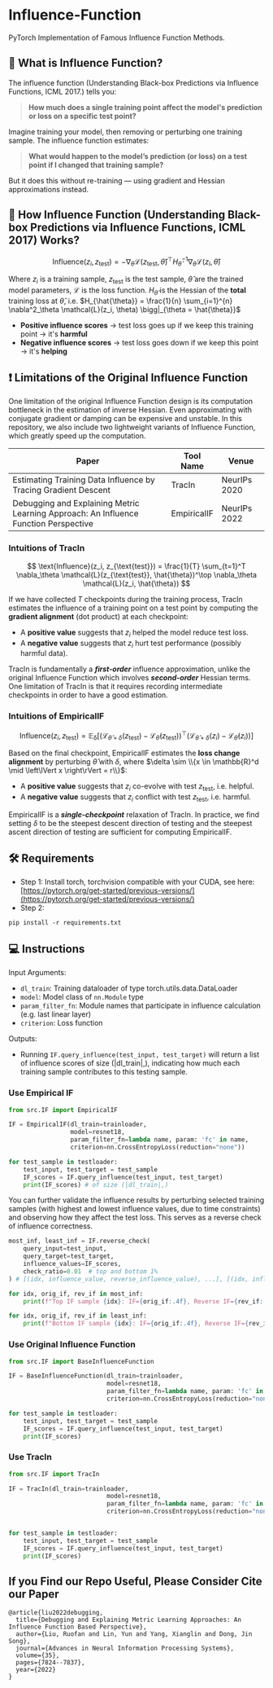 # Influence-Function
PyTorch Implementation of Famous Influence Function Methods.

## 🧠 What is Influence Function? 

The influence function (Understanding Black-box Predictions via Influence Functions, ICML 2017.) tells you:

> **How much does a single training point affect the model's prediction or loss on a specific test point?**

Imagine training your model, then removing or perturbing one training sample. The influence function estimates:

> **What would happen to the model’s prediction (or loss) on a test point if I changed that training sample?**

But it does this without re-training — using gradient and Hessian approximations instead.

## 🧪 How Influence Function (Understanding Black-box Predictions via Influence Functions, ICML 2017) Works?

$$
\text{Influence}(z_i, z_{\text{test}}) = - \nabla_\theta \mathcal{L}(z_{\text{test}}, \hat{\theta})^\top H_{\hat{\theta}}^{-1} \nabla_\theta \mathcal{L}(z_i, \hat{\theta})
$$

Where $z_i$ is a training sample, $z_{\text{test}}$ is the test sample, $\hat{\theta}$ are the trained model parameters, $\mathcal{L}$ is the loss function.
$H_{\hat{\theta}}$ is the Hessian of the **total** training loss at $\hat{\theta}$, i.e. $H_{\hat{\theta}} = \frac{1}{n} \sum_{i=1}^{n} \nabla^2_\theta \mathcal{L}(z_i, \theta) \bigg|_{\theta = \hat{\theta}}$

- **Positive influence scores** → test loss goes up if we keep this training point → it's **harmful**
- **Negative influence scores** → test loss goes down if we keep this point → it's **helping**
  
## ❗ Limitations of the Original Influence Function

One limitation of the original Influence Function design is its computation bottleneck in the estimation of inverse Hessian. 
Even approximating with conjugate gradient or damping can be expensive and unstable.
In this repository, we also include two lightweight variants of Influence Function, which greatly speed up the computation.

| Paper | Tool Name | Venue |
| ---|---| ---|
| Estimating Training Data Influence by Tracing Gradient Descent | TracIn | NeurIPs 2020 |
| Debugging and Explaining Metric Learning Approach: An Influence Function Perspective | EmpiricalIF | NeurIPs 2022 |

### Intuitions of TracIn

$$
\text{Influence}(z_i, z_{\text{test}}) = \frac{1}{T} \sum_{t=1}^T \nabla_\theta \mathcal{L}(z_{\text{test}}, \hat{\theta})^\top \nabla_\theta \mathcal{L}(z_i, \hat{\theta})
$$

If we have collected $T$ checkpoints during the training process, TracIn estimates the influence of a training point on a test point by computing the **gradient alignment** (dot product) at each checkpoint:

- A **positive value** suggests that $z_i$ helped the model reduce test loss.
- A **negative value** suggests that $z_i$ hurt test performance (possibly harmful data).

TracIn is fundamentally a _**first-order**_ influence approximation, unlike the original Influence Function which involves _**second-order**_ Hessian terms.
One limitation of TracIn is that it requires recording intermediate checkpoints in order to have a good estimation.

### Intuitions of EmpiricalIF

$$
\text{Influence}(z_i, z_{\text{test}}) = \mathbb{E_{\delta}} \left[ \bigg(\mathcal{L}_{\hat{\theta} + \delta}(z_{\text{test}})-\mathcal{L}_{\hat{\theta}}(z_{\text{test}})\bigg)^\top \bigg(\mathcal{L}_{\hat{\theta} + \delta}(z_i)-\mathcal{L}_{\hat{\theta}}(z_i)\bigg) \right]
$$

Based on the final checkpoint, EmpiricalIF estimates the **loss change alignment** by perturbing $\hat{\theta}$ with $\delta$, where $\delta \sim \\{x \in \mathbb{R}^d \mid \left\lVert x \right\rVert = r\\}$:
- A **positive value** suggests that $z_i$ co-evolve with test $z_{\text{test}}$, i.e. helpful.
- A **negative value** suggests that $z_i$ conflict with test $z_{\text{test}}$, i.e. harmful.

EmpiricalIF is a _**single-checkpoint**_ relaxation of TracIn.
In practice, we find setting $\delta$ to be the steepest descent direction of testing and the steepest ascent direction of testing are sufficient for computing EmpiricalIF.

## 🛠️ Requirements
- Step 1: Install torch, torchvision compatible with your CUDA, see here: [https://pytorch.org/get-started/previous-versions/](https://pytorch.org/get-started/previous-versions/)
- Step 2: 
```
pip install -r requirements.txt
```

## 💻 Instructions

Input Arguments:
- ``dl_train``: Training dataloader of type torch.utils.data.DataLoader
- ``model``: Model class of ``nn.Module`` type
- ``param_filter_fn``: Module names that participate in influence calculation (e.g. last linear layer)
- ``criterion``: Loss function

Outputs:
- Running ``IF.query_influence(test_input, test_target)`` will return a list of influence scores of size (|dl_train|,),  indicating how much each training sample contributes to this testing sample.
  
### Use Empirical IF
```python
from src.IF import EmpiricalIF

IF = EmpiricalIF(dl_train=trainloader,
                 model=resnet18,
                 param_filter_fn=lambda name, param: 'fc' in name,
                 criterion=nn.CrossEntropyLoss(reduction="none"))

for test_sample in testloader:
    test_input, test_target = test_sample
    IF_scores = IF.query_influence(test_input, test_target)
    print(IF_scores) # of size (|dl_train|,)
```

You can further validate the influence results by perturbing selected training samples (with highest and lowest influence values, due to time constraints) and observing how they affect the test loss. This serves as a reverse check of influence correctness.
```python
most_inf, least_inf = IF.reverse_check(
    query_input=test_input,
    query_target=test_target,
    influence_values=IF_scores,
    check_ratio=0.01  # top and bottom 1%
) # [(idx, influence_value, reverse_influence_value), ...], [(idx, influence_value, reverse_influence_value), ...]

for idx, orig_if, rev_if in most_inf:
    print(f"Top IF sample {idx}: IF={orig_if:.4f}, Reverse IF={rev_if:.4f}")

for idx, orig_if, rev_if in least_inf:
    print(f"Bottom IF sample {idx}: IF={orig_if:.4f}, Reverse IF={rev_if:.4f}")
```



### Use Original Influence Function
```python
from src.IF import BaseInfluenceFunction

IF = BaseInfluenceFunction(dl_train=trainloader,
                           model=resnet18,
                           param_filter_fn=lambda name, param: 'fc' in name,
                           criterion=nn.CrossEntropyLoss(reduction="none"))

for test_sample in testloader:
    test_input, test_target = test_sample
    IF_scores = IF.query_influence(test_input, test_target)
    print(IF_scores)
```



### Use TracIn
```python
from src.IF import TracIn

IF = TracIn(dl_train=trainloader,
                           model=resnet18,
                           param_filter_fn=lambda name, param: 'fc' in name,
                           criterion=nn.CrossEntropyLoss(reduction="none"))


for test_sample in testloader:
    test_input, test_target = test_sample
    IF_scores = IF.query_influence(test_input, test_target)
    print(IF_scores)
```

## If you Find our Repo Useful, Please Consider Cite our Paper 

```bibex
@article{liu2022debugging,
  title={Debugging and Explaining Metric Learning Approaches: An Influence Function Based Perspective},
  author={Liu, Ruofan and Lin, Yun and Yang, Xianglin and Dong, Jin Song},
  journal={Advances in Neural Information Processing Systems},
  volume={35},
  pages={7824--7837},
  year={2022}
}
```
